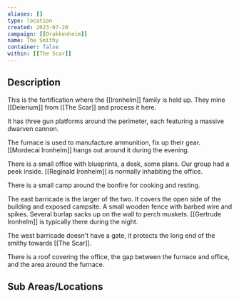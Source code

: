 ```yaml
---
aliases: []
type: location
created: 2023-07-20
campaign: [[Drakkenheim]]
name: The Smithy
container: false
within: [[The Scar]]
---
```


## Description

This is the fortification where the [[Ironhelm]] family is held up. They mine [[Delerium]] from [[The Scar]] and process it here.

It has three gun platforms around the perimeter, each featuring a massive dwarven cannon.

The furnace is used to manufacture ammunition, fix up their gear. [[Mordecai Ironhelm]] hangs out around it during the evening.

There is a small office with blueprints, a desk, some plans. Our group had a peek inside. [[Reginald Ironhelm]] is normally inhabiting the office.

There is a small camp around the bonfire for cooking and resting.

The east barricade is the larger of the two. It covers the open side of the building and exposed campsite. A small wooden fence with barbed wire and spikes. Several burlap sacks up on the wall to perch muskets. [[Gertrude Ironhelm]] is typically there during the night.

The west barricade doesn't have a gate, it protects the long end of the smithy towards [[The Scar]].

There is a roof covering the office, the gap between the furnace and office, and the area around the furnace. 

## Sub Areas/Locations

<!-- QueryToSerialize: LIST FROM "TTRPG/Drakkenheim/Locations" WHERE within = "The Smithy" -->
